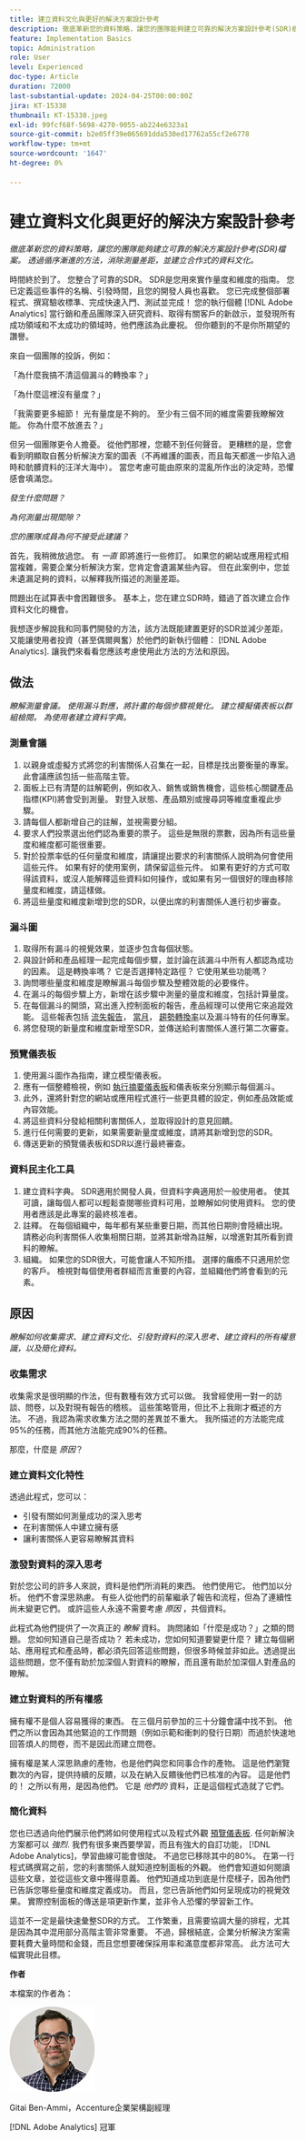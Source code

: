 ```yaml
---
title: 建立資料文化與更好的解決方案設計參考
description: 徹底革新您的資料策略，讓您的團隊能夠建立可靠的解決方案設計參考(SDR)檔案。 透過逐步方法消除測量差距，並促進協作型的資料文化。
feature: Implementation Basics
topic: Administration
role: User
level: Experienced
doc-type: Article
duration: 72000
last-substantial-update: 2024-04-25T00:00:00Z
jira: KT-15338
thumbnail: KT-15338.jpeg
exl-id: 99fcf68f-5698-4270-9055-ab224e6323a1
source-git-commit: b2e05ff39e065691dda530ed17762a55cf2e6778
workflow-type: tm+mt
source-wordcount: '1647'
ht-degree: 0%

---
```


# 建立資料文化與更好的解決方案設計參考

_徹底革新您的資料策略，讓您的團隊能夠建立可靠的解決方案設計參考(SDR)檔案。 透過循序漸進的方法，消除測量差距，並建立合作式的資料文化。_

時間終於到了。 您整合了可靠的SDR。 SDR是您用來實作量度和維度的指南。 您已定義這些事件的名稱、引發時間，且您的開發人員也喜歡。 您已完成整個部署程式、撰寫驗收標準、完成快速入門、測試並完成！ 您的執行個體 [!DNL Adobe Analytics] 當行銷和產品團隊深入研究資料、取得有關客戶的新啟示，並發現所有成功領域和不太成功的領域時，他們應該為此慶祝。 但你聽到的不是你所期望的讚譽。

來自一個團隊的投訴，例如：

「為什麼我搞不清這個漏斗的轉換率？」

「為什麼這裡沒有量度？」

「我需要更多細節！ 光有量度是不夠的。 至少有三個不同的維度需要我瞭解效能。 你為什麼不放進去？」

但另一個團隊更令人擔憂。 從他們那裡，您聽不到任何聲音。 更糟糕的是，您會看到明顯取自舊分析解決方案的圖表（不再維護的圖表，而且每天都進一步陷入過時和骯髒資料的汪洋大海中）。 當您考慮可能由原來的混亂所作出的決定時，恐懼感會填滿您。

_發生什麼問題？_

_為何測量出現間隙？_

_您的團隊成員為何不接受此建議？_

首先，我稍微放過您。 有 _一直_ 即將進行一些修訂。 如果您的網站或應用程式相當複雜，需要企業分析解決方案，您肯定會遺漏某些內容。 但在此案例中，您並未遺漏足夠的資料，以解釋我所描述的測量差距。

問題出在試算表中會困難很多。 基本上，您在建立SDR時，錯過了首次建立合作資料文化的機會。

我想逐步解說我和同事們開發的方法，該方法既能建置更好的SDR並減少差距，又能讓使用者投資（甚至偶爾興奮）於他們的新執行個體： [!DNL Adobe Analytics]. 讓我們來看看您應該考慮使用此方法的方法和原因。

## 做法

_瞭解測量會議。 使用漏斗對應，將計畫的每個步驟視覺化。 建立模擬儀表板以群組檢閱。 為使用者建立資料字典。_

### 測量會議

1. 以親身或虛擬方式將您的利害關係人召集在一起，目標是找出要衡量的專案。 此會議應該包括一些高階主管。
1. 面板上已有清楚的註解範例，例如收入、銷售或銷售機會，這些核心關鍵產品指標(KPI)將會受到測量。 對登入狀態、產品類別或搜尋詞等維度重複此步驟。
1. 請每個人都新增自己的註解，並視需要分組。
1. 要求人們投票選出他們認為重要的票子。 這些是無限的票數，因為所有這些量度和維度都可能很重要。
1. 對於投票率低的任何量度和維度，請讓提出要求的利害關係人說明為何會使用這些元件。 如果有好的使用案例，請保留這些元件。 如果有更好的方式可取得該資料，或沒人能解釋這些資料如何操作，或如果有另一個很好的理由移除量度和維度，請這樣做。
1. 將這些量度和維度新增到您的SDR，以便出席的利害關係人進行初步審查。

### 漏斗圖

1. 取得所有漏斗的視覺效果，並逐步包含每個狀態。
1. 與設計師和產品經理一起完成每個步驟，並討論在該漏斗中所有人都認為成功的因素。 這是轉換率嗎？ 它是否選擇特定路徑？ 它使用某些功能嗎？
1. 詢問哪些量度和維度是瞭解漏斗每個步驟及整體效能的必要條件。
1. 在漏斗的每個步驟上方，新增在該步驟中測量的量度和維度，包括計算量度。
1. 在每個漏斗的開頭，寫出進入控制面板的報告，產品經理可以使用它來追蹤效能。 這些報表包括 [流失報告](https://experienceleague.adobe.com/en/docs/analytics/analyze/analysis-workspace/visualizations/fallout/fallout-flow)， [當月](https://experienceleague.adobe.com/en/docs/analytics/analyze/analysis-workspace/components/calendar-date-ranges/custom-date-ranges)， [趨勢轉換率](https://experienceleague.adobe.com/en/docs/analytics/analyze/analysis-workspace/visualizations/line)以及漏斗特有的任何專案。
1. 將您發現的新量度和維度新增至SDR，並傳送給利害關係人進行第二次審查。

### 預覽儀表板

1. 使用漏斗圖作為指南，建立模型儀表板。
1. 應有一個整體檢視，例如 [執行摘要儀表板](driving-success-with-executive-summary-dashboards.md)和儀表板來分別顯示每個漏斗。
1. 此外，還將針對您的網站或應用程式進行一些更具體的設定，例如產品效能或內容效能。
1. 將這些資料分發給相關利害關係人，並取得設計的意見回饋。
1. 進行任何需要的更新，如果需要新量度或維度，請將其新增到您的SDR。
1. 傳送更新的預覽儀表板和SDR以進行最終審查。

### 資料民主化工具

1. 建立資料字典。 SDR適用於開發人員，但資料字典適用於一般使用者。 使其可讀，讓每個人都可以輕鬆查閱哪些資料可用，並瞭解如何使用資料。 您的使用者應該是此專案的最終核准者。
1. 註釋。 在每個組織中，每年都有某些重要日期，而其他日期則會陸續出現。 請務必向利害關係人收集相關日期，並將其新增為註解，以增進對其所看到資料的瞭解。
1. 組織。 如果您的SDR很大，可能會讓人不知所措。 選擇的癱瘓不只適用於您的客戶。 檢視對每個使用者群組而言重要的內容，並組織他們將會看到的元素。

## 原因

_瞭解如何收集需求、建立資料文化、引發對資料的深入思考、建立資料的所有權意識，以及簡化資料。_

### 收集需求

收集需求是很明顯的作法，但有數種有效方式可以做。 我曾經使用一對一的訪談、問卷，以及對現有報告的稽核。 這些策略管用，但比不上我剛才概述的方法。 不過，我認為需求收集方法之間的差異並不重大。 我所描述的方法能完成95%的任務，而其他方法能完成90%的任務。

那麼，什麼是 _原因_？

### 建立資料文化特性

透過此程式，您可以：

* 引發有關如何測量成功的深入思考
* 在利害關係人中建立擁有感
* 讓利害關係人更容易瞭解其資料

### 激發對資料的深入思考

對於您公司的許多人來說，資料是他們所消耗的東西。 他們使用它。 他們加以分析。 他們不會深思熟慮。 有些人從他們的前輩繼承了報告和流程，但為了連續性尚未變更它們。 或許這些人永遠不需要考慮 _原因_ ，共個資料。

此程式為他們提供了一次真正的 _瞭解_ 資料。 詢問諸如「什麼是成功？」之類的問題。 您如何知道自己是否成功？ 若未成功，您如何知道要變更什麼？ 建立每個網站、應用程式和產品時，都必須先回答這些問題，但很多時候並非如此。透過提出這些問題，您不僅有助於加深個人對資料的瞭解，而且還有助於加深個人對產品的瞭解。

### 建立對資料的所有權感

擁有權不是個人容易獲得的東西。 在三個月前參加的三十分鐘會議中找不到。 他們之所以會因為其他緊迫的工作問題（例如示範和衝刺的發行日期）而過於快速地回答煩人的問卷，而不是因此而建立問卷。

擁有權是某人深思熟慮的產物，也是他們與您和同事合作的產物。 這是他們瀏覽數次的內容，提供持續的反饋，以及在納入反饋後他們已核准的內容。 這是他們的！ 之所以有用，是因為他們。 它是 _他們的_ 資料，正是這個程式造就了它們。

### 簡化資料

您也已透過向他們展示他們將如何使用程式以及程式外觀 [預覽儀表板](#the-preview-dashboards). 任何新解決方案都可以 _強烈_. 我們有很多東西要學習，而且有強大的自訂功能， [!DNL Adobe Analytics]，學習曲線可能會很陡。 不過您已移除其中的80%。 在第一行程式碼撰寫之前，您的利害關係人就知道控制面板的外觀。 他們會知道如何閱讀這些文章，並從這些文章中獲得意義。 他們知道成功到底是什麼樣子，因為他們已告訴您哪些量度和維度定義成功。 而且，您已告訴他們如何呈現成功的視覺效果。 實際控制面板的傳送是項更新作業，並非令人恐懼的學習新工作。

這並不一定是最快速彙整SDR的方式。 工作繁重，且需要協調大量的排程，尤其是因為其中混用部分高階主管非常重要。 不過，歸根結底，企業分析解決方案需要耗費大量時間和金錢，而且您想要確保採用率和滿意度都非常高。 此方法可大幅實現此目標。

**作者**

本檔案的作者為：

![吉他大頭照](assets/gitai-headshot-150.jpg)

Gitai Ben-Ammi，Accenture企業架構副經理

[!DNL Adobe Analytics] 冠軍
